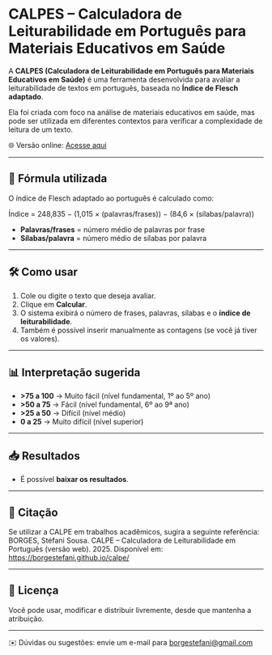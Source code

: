 # CALPES – Calculadora de Leiturabilidade em Português para Materiais Educativos em Saúde

A **CALPES (Calculadora de Leiturabilidade em Português para Materiais Educativos em Saúde)** é uma ferramenta desenvolvida para avaliar a leiturabilidade de textos em português, baseada no **Índice de Flesch adaptado**.  

Ela foi criada com foco na análise de materiais educativos em saúde, mas pode ser utilizada em diferentes contextos para verificar a complexidade de leitura de um texto.

🌐 Versão online: [Acesse aqui](https://borgestefani.github.io/calpe/)  

---

## 🔢 Fórmula utilizada

O índice de Flesch adaptado ao português é calculado como:

Índice = 248,835 − (1,015 × (palavras/frases)) − (84,6 × (sílabas/palavra))


- **Palavras/frases** = número médio de palavras por frase  
- **Sílabas/palavra** = número médio de sílabas por palavra  

---

## 🛠️ Como usar

1. Cole ou digite o texto que deseja avaliar.  
2. Clique em **Calcular**.  
3. O sistema exibirá o número de frases, palavras, sílabas e o **índice de leiturabilidade**.  
4. Também é possível inserir manualmente as contagens (se você já tiver os valores).  

---

## 📊 Interpretação sugerida

- **>75 a 100** → Muito fácil (nível fundamental, 1º ao 5º ano)  
- **>50 a 75** → Fácil (nível fundamental, 6º ao 9ª ano)  
- **>25 a 50** → Difícil (nível médio)  
- **0 a 25** → Muito difícil (nível superior)  

---

## 📥 Resultados

- É possível **baixar os resultados**.  

---

## 📄 Citação

Se utilizar a CALPE em trabalhos acadêmicos, sugira a seguinte referência:
BORGES, Stéfani Sousa. CALPE – Calculadora de Leiturabilidade em Português (versão web). 2025.
Disponível em: https://borgestefani.github.io/calpe/


---

## 📜 Licença

Você pode usar, modificar e distribuir livremente, desde que mantenha a atribuição.  

---

✉️ Dúvidas ou sugestões: envie um e-mail para borgestefani@gmail.com



